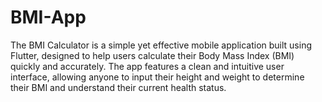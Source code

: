 # BMI-App
The BMI Calculator is a simple yet effective mobile application built using Flutter, designed to help users calculate their Body Mass Index (BMI) quickly and accurately. The app features a clean and intuitive user interface, allowing anyone to input their height and weight to determine their BMI and understand their current health status.
